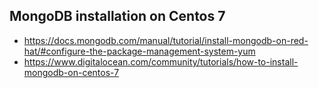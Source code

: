 
## MongoDB installation on Centos 7
- https://docs.mongodb.com/manual/tutorial/install-mongodb-on-red-hat/#configure-the-package-management-system-yum
- https://www.digitalocean.com/community/tutorials/how-to-install-mongodb-on-centos-7

